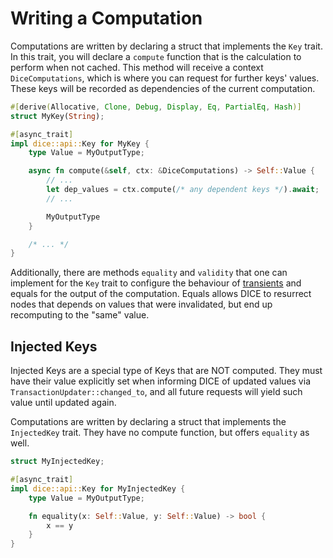 # Writing a Computation

Computations are written by declaring a struct that implements the `Key` trait.
In this trait, you will declare a `compute` function that is the calculation to
perform when not cached. This method will receive a context `DiceComputations`,
which is where you can request for further keys' values. These keys will be
recorded as dependencies of the current computation.

```rust
#[derive(Allocative, Clone, Debug, Display, Eq, PartialEq, Hash)]
struct MyKey(String);

#[async_trait]
impl dice::api::Key for MyKey {
    type Value = MyOutputType;

    async fn compute(&self, ctx: &DiceComputations) -> Self::Value {
        // ...
        let dep_values = ctx.compute(/* any dependent keys */).await;
        // ...

        MyOutputType
    }

    /* ... */
}
```

Additionally, there are methods `equality` and `validity` that one can implement
for the `Key` trait to configure the behaviour of [transients](transients.md)
and equals for the output of the computation. Equals allows DICE to resurrect
nodes that depends on values that were invalidated, but end up recomputing to
the "same" value.

## Injected Keys

Injected Keys are a special type of Keys that are NOT computed. They must have
their value explicitly set when informing DICE of updated values via
`TransactionUpdater::changed_to`, and all future requests will yield such value
until updated again.

Computations are written by declaring a struct that implements the `InjectedKey`
trait. They have no compute function, but offers `equality` as well.

```rust
struct MyInjectedKey;

#[async_trait]
impl dice::api::Key for MyInjectedKey {
    type Value = MyOutputType;

    fn equality(x: Self::Value, y: Self::Value) -> bool {
        x == y
    }
}
```
